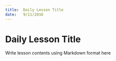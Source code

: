 ```yaml
---
title:  Daily Lesson Title
date:   9/11/2016
---
```


# Daily Lesson Title

Write lesson contents using Markdown format here
